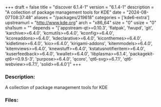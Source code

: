 +++
draft = false
title = "discover 6.1.4-1"
version = "6.1.4-1"
description = "A collection of package management tools for KDE"
date = "2024-08-07T08:37:48"
aliases = "/packages/219618"
categories = ['kde6-extra']
upstreamurl = "http://www.kde.org"
arch = "x86_64"
size = "0"
usize = "0"
sha1sum = ""
depends = "['appstream-qt>=0.10.3', 'flatpak', 'fwupd', 'git', 'karchive>=6.4.0', 'kcmutils>=6.4.0', 'kconfig>=6.4.0', 'kcoreaddons>=6.4.0', 'kdeclarative>=6.4.0', 'kiconthemes>=6.4.0', 'kidletime>=6.4.0', 'kio>=6.4.0', 'kirigami-addons', 'kitemmodels>=6.4.0', 'kitemviews>=6.4.0', 'knewstuff>=6.4.0', 'kstatusnotifieritem>=6.4.0', 'kuserfeedback>=6.4.0', 'kwallet>=6.4.0', 'libplasma>=6.1.4', 'packagekit-qt6>=0.9.5-3', 'purpose>=6.4.0', 'qcoro', 'qt6-svg>=6.7.1', 'qt6-webview>=6.7.1', 'solid>=6.4.0']"
+++
### Description: 
A collection of package management tools for KDE

### Files: 
